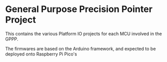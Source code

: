 # General Purpose Precision Pointer Project

This contains the various Platform IO projects for each MCU involved in the GPPP.

The firmwares are based on the Arduino framework, and expected to be deployed onto Raspberry Pi Pico's

